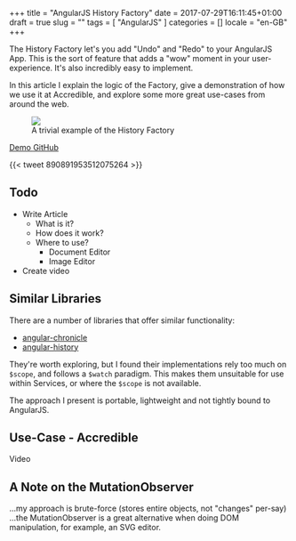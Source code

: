 +++
title = "AngularJS History Factory"
date = 2017-07-29T16:11:45+01:00
draft = true
slug = ""
tags = [ "AngularJS" ]
categories = []
locale = "en-GB"
+++

The History Factory let's you add "Undo" and "Redo" to your AngularJS App. This is the sort of feature that adds a "wow" moment in your user-experience. It's also incredibly easy to implement.

In this article I explain the logic of the Factory, give a demonstration of how we use it at Accredible, and explore some more great use-cases from around the web.

<!--more-->

<figure>
  <img src="/images/article/history-factory.gif">
  <figcaption>A trivial example of the History Factory</figcaption>
</figure>

<p class="text-center">
  <a class="button" href="/demo/angularjs-history-factory/">
    <i class="fa fa-code" aria-hidden="true"></i>
    Demo
  </a>
  <a class="button" href="https://github.com/oodavid/oodavid.com/tree/master/static/demo/angularjs-history-factory/">
    <i class="fa fa-github" aria-hidden="true"></i>
    GitHub
  </a>
</p>

{{< tweet 890891953512075264 >}}

## Todo

* Write Article
    * What is it?
    * How does it work?
    * Where to use?
        * Document Editor
        * Image Editor
* Create video

## Similar Libraries

There are a number of libraries that offer similar functionality:

* [angular-chronicle](http://blitzen.github.io/Angular-Chronicle/)
* [angular-history](https://github.com/decipherinc/angular-history)

They're worth exploring, but I found their implementations rely too much on `$scope`, and follows a `$watch` paradigm. This makes them unsuitable for use within Services, or where the `$scope` is not available.

The approach I present is portable, lightweight and not tightly bound to AngularJS.

## Use-Case - Accredible

Video

## A Note on the MutationObserver

...my approach is brute-force (stores entire objects, not "changes" per-say)
...the MutationObserver is a great alternative when doing DOM manipulation, for example, an SVG editor.
